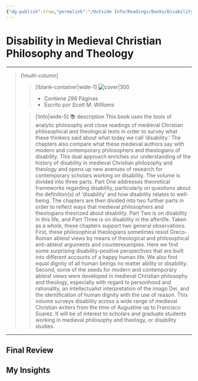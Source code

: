 ```yaml
---
{"dg-publish":true,"permalink":"/Outside Info/Readings/Books/Disability in Medieval Christian Philosophy and Theology/","title":"Disability in Medieval Christian Philosophy and Theology","created":"Tuesday, 2023-10-03, 6:41:13 pm","updated":"2023-10-03T18:41"}
---
```



# Disability in Medieval Christian Philosophy and Theology
- - -
> [!multi-column]
> 
> > [!blank-container|wide-1]
> >  ![cover|300](http://books.google.com/books/content?id=Ne7QDwAAQBAJ&printsec=frontcover&img=1&zoom=1&edge=curl&source=gbs_api)
> >- Contiene *296* Páginas
> >- Escrito por *Scott M. Williams*
> 
> > [!info|wide-5] 📚 description
> > This book uses the tools of analytic philosophy and close readings of medieval Christian philosophical and theological texts in order to survey what these thinkers said about what today we call ‘disability.’ The chapters also compare what these medieval authors say with modern and contemporary philosophers and theologians of disability. This dual approach enriches our understanding of the history of disability in medieval Christian philosophy and theology and opens up new avenues of research for contemporary scholars working on disability. The volume is divided into three parts. Part One addresses theoretical frameworks regarding disability, particularly on questions about the definition(s) of ‘disability’ and how disability relates to well-being. The chapters are then divided into two further parts in order to reflect ways that medieval philosophers and theologians theorized about disability. Part Two is on disability in this life, and Part Three is on disability in the afterlife. Taken as a whole, these chapters support two general observations. First, these philosophical theologians sometimes resist Greco-Roman ableist views by means of theological and philosophical anti-ableist arguments and counterexamples. Here we find some surprising disability-positive perspectives that are built into different accounts of a happy human life. We also find equal dignity of all human beings no matter ability or disability. Second, some of the seeds for modern and contemporary ableist views were developed in medieval Christian philosophy and theology, especially with regard to personhood and rationality, an intellectualist interpretation of the imago Dei, and the identification of human dignity with the use of reason. This volume surveys disability across a wide range of medieval Christian writers from the time of Augustine up to Francisco Suarez. It will be of interest to scholars and graduate students working in medieval philosophy and theology, or disability studies.
> 

- - -

## Final Review

## My Insights